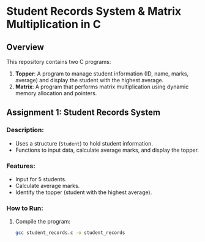 # Student Records System & Matrix Multiplication in C

## Overview

This repository contains two C programs:

1. **Topper**: A program to manage student information (ID, name, marks, average) and display the student with the highest average.
2. **Matrix**: A program that performs matrix multiplication using dynamic memory allocation and pointers.

## Assignment 1: Student Records System

### Description:
- Uses a structure (`Student`) to hold student information.
- Functions to input data, calculate average marks, and display the topper.

### Features:
- Input for 5 students.
- Calculate average marks.
- Identify the topper (student with the highest average).

### How to Run:
1. Compile the program:
   ```bash
   gcc student_records.c -o student_records
